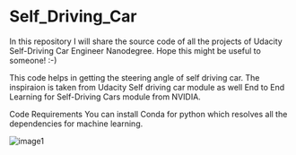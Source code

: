 # Self_Driving_Car
In this repository I will share the source code of all the projects of Udacity Self-Driving Car Engineer Nanodegree.  Hope this might be useful to someone! :-)


This code helps in getting the steering angle of self driving car. The inspiraion is taken from Udacity Self driving car module as well End to End Learning for Self-Driving Cars module from NVIDIA.

Code Requirements
You can install Conda for python which resolves all the dependencies for machine learning.


![image1](https://user-images.githubusercontent.com/80188011/116373493-053ee480-a82b-11eb-8d25-6596e55e8fd8.png)

